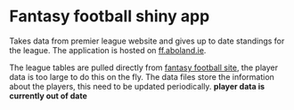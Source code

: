 # Fantasy football shiny app
 
Takes data from premier league website and gives up to date standings for the league. The application is hosted on [ff.aboland.ie](http://ff.aboland.ie/).


The league tables are pulled directly from [fantasy football site](http://fantasy.premierleague.com), the player data is too large to do this on the fly. The data files store the information about the players, this need to be updated periodically.
**player data is currently out of date**
